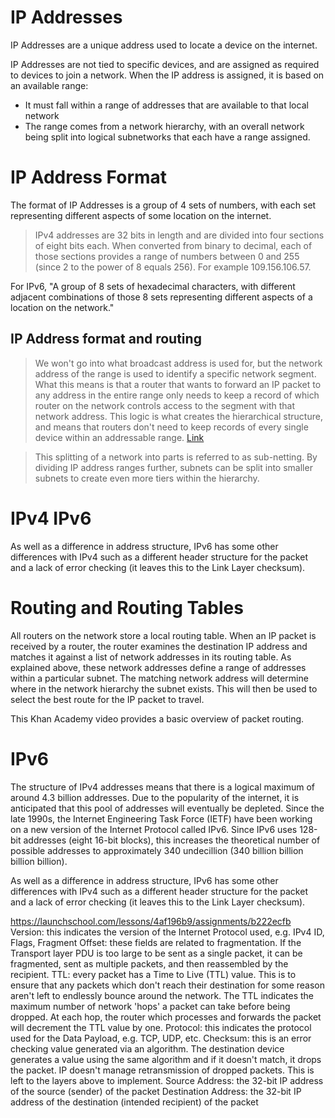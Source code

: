 # IP Addresses
IP Addresses are a unique address used to locate a device on the internet.

IP Addresses are not tied to specific devices, and are assigned as required to devices to join a network. When the IP address is assigned, it is based on an available range:

- It must fall within a range of addresses that are available to that local network
- The range comes from a network hierarchy, with an overall network being split into logical subnetworks that each have a range assigned.

# IP Address Format
The format of IP Addresses is a group of 4 sets of numbers, with each set representing different aspects of some location on the internet.

> IPv4 addresses are 32 bits in length and are divided into four sections of eight bits each. When converted from binary to decimal, each of those sections provides a range of numbers between 0 and 255 (since 2 to the power of 8 equals 256). For example 109.156.106.57.

For IPv6, "A group of 8 sets of hexadecimal characters, with different adjacent combinations of those 8 sets representing different aspects of a location on the network."

## IP Address format and routing

> We won't go into what broadcast address is used for, but the network address of the range is used to identify a specific network segment. What this means is that a router that wants to forward an IP packet to any address in the entire range only needs to keep a record of which router on the network controls access to the segment with that network address. This logic is what creates the hierarchical structure, and means that routers don't need to keep records of every single device within an addressable range. [Link](https://launchschool.com/lessons/4af196b9/assignments/b222ecfb)

> This splitting of a network into parts is referred to as sub-netting. By dividing IP address ranges further, subnets can be split into smaller subnets to create even more tiers within the hierarchy.


# IPv4 IPv6
As well as a difference in address structure, IPv6 has some other differences with IPv4 such as a different header structure for the packet and a lack of error checking (it leaves this to the Link Layer checksum).


<!-- From Launch School -->
# Routing and Routing Tables
All routers on the network store a local routing table. When an IP packet is received by a router, the router examines the destination IP address and matches it against a list of network addresses in its routing table. As explained above, these network addresses define a range of addresses within a particular subnet. The matching network address will determine where in the network hierarchy the subnet exists. This will then be used to select the best route for the IP packet to travel.

This Khan Academy video provides a basic overview of packet routing.


# IPv6
The structure of IPv4 addresses means that there is a logical maximum of around 4.3 billion addresses. Due to the popularity of the internet, it is anticipated that this pool of addresses will eventually be depleted. Since the late 1990s, the Internet Engineering Task Force (IETF) have been working on a new version of the Internet Protocol called IPv6. Since IPv6 uses 128-bit addresses (eight 16-bit blocks), this increases the theoretical number of possible addresses to approximately 340 undecillion (340 billion billion billion billion).

As well as a difference in address structure, IPv6 has some other differences with IPv4 such as a different header structure for the packet and a lack of error checking (it leaves this to the Link Layer checksum).





https://launchschool.com/lessons/4af196b9/assignments/b222ecfb
Version: this indicates the version of the Internet Protocol used, e.g. IPv4
ID, Flags, Fragment Offset: these fields are related to fragmentation. If the Transport layer PDU is too large to be sent as a single packet, it can be fragmented, sent as multiple packets, and then reassembled by the recipient.
TTL: every packet has a Time to Live (TTL) value. This is to ensure that any packets which don't reach their destination for some reason aren't left to endlessly bounce around the network. The TTL indicates the maximum number of network 'hops' a packet can take before being dropped. At each hop, the router which processes and forwards the packet will decrement the TTL value by one.
Protocol: this indicates the protocol used for the Data Payload, e.g. TCP, UDP, etc.
Checksum: this is an error checking value generated via an algorithm. The destination device generates a value using the same algorithm and if it doesn't match, it drops the packet. IP doesn't manage retransmission of dropped packets. This is left to the layers above to implement.
Source Address: the 32-bit IP address of the source (sender) of the packet
Destination Address: the 32-bit IP address of the destination (intended recipient) of the packet

<!-- Fi from Launch School -->